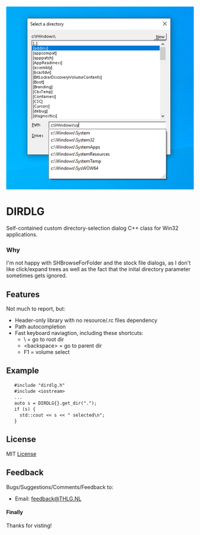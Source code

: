 ![screenshot](.img/screenshot.png)

# DIRDLG
Self-contained custom directory-selection dialog C++ class for Win32 applications.

### Why
I'm not happy with SHBrowseForFolder and the stock file dialogs, as I don't like click/expand trees as well as the fact that the inital directory 
parameter sometimes gets ignored.

## Features
Not much to report, but:
- Header-only library with no resource/.rc files dependency
- Path autocompletion
- Fast keyboard naviagtion, including these shortcuts:
   - \                 = go to root dir
   - &lt;backspace&gt; = go to parent dir
   - F1                = volume select


## Example
```
   #include "dirdlg.h"
   #include <iostream>
   ...
   auto s = DIRDLG{}.get_dir(".");
   if (s) {
     std::cout << s << " selected\n";
   }
````

## License
MIT [License](LICENSE)

## Feedback
Bugs/Suggestions/Comments/Feedback to:
* Email: [feedback@THLG.NL](mailto:feedback@THLG.NL)

#### Finally
Thanks for visting!

